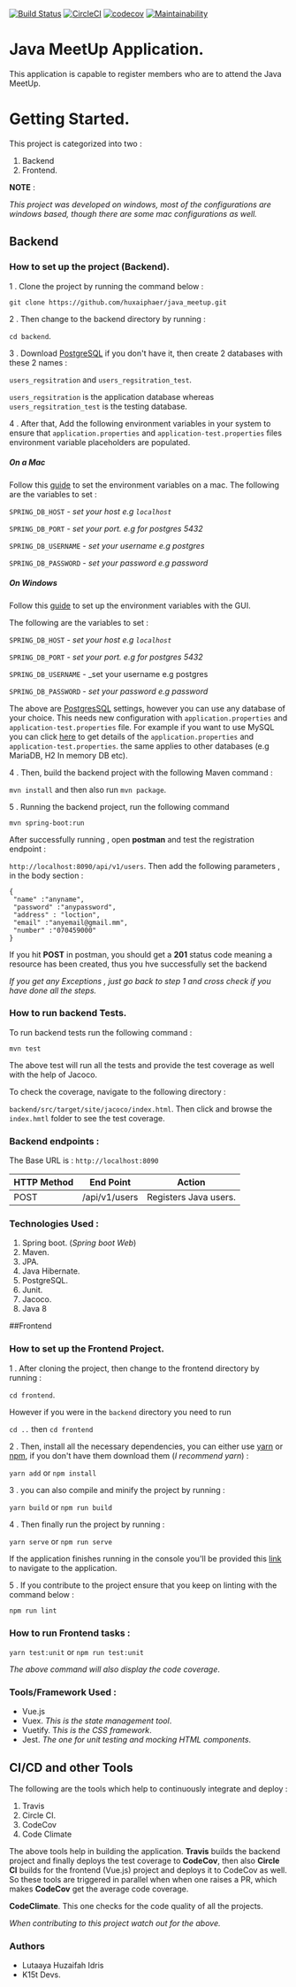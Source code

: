 [![Build Status](https://travis-ci.org/huxaiphaer/java_meetup.svg?branch=develop)](https://travis-ci.org/huxaiphaer/java_meetup)
[![CircleCI](https://circleci.com/gh/huxaiphaer/java_meetup.svg?style=svg)](https://circleci.com/gh/huxaiphaer/java_meetup)
[![codecov](https://codecov.io/gh/huxaiphaer/java_meetup/branch/develop/graph/badge.svg)](https://codecov.io/gh/huxaiphaer/java_meetup)
[![Maintainability](https://api.codeclimate.com/v1/badges/ac472386550f7b6280b0/maintainability)](https://codeclimate.com/github/huxaiphaer/java_meetup/maintainability)

# Java MeetUp Application.

This application is capable to register members who are to attend the Java MeetUp.



# Getting Started.

This project is categorized into two :

1. Backend
2. Frontend.


**NOTE** : 

_This project was developed on windows, most of the configurations are windows based,
 though there are some mac configurations as well._


## Backend

### How to set up the project (Backend).

1 . Clone the project by running the command below :

`git clone https://github.com/huxaiphaer/java_meetup.git`

2 . Then change to the backend directory by running :

`cd backend`.

3 . Download [PostgreSQL](https://www.postgresql.org/download/) if you don't have it, then create 2 databases with these 2 names :

`users_regsitration` and `users_regsitration_test`. 

`users_regsitration` is the application database whereas `users_regsitration_test` is the testing database.


4 . After that,  Add the following environment variables in your system to ensure that 
`application.properties` and `application-test.properties` files environment variable 
placeholders are populated. 


##### On a Mac

Follow this [guide](https://medium.com/@youngstone89/setting-up-environment-variables-in-mac-os-28e5941c771c) to set the environment variables on a mac.
The following are the variables to set :

`SPRING_DB_HOST` - _set your host e.g `localhost`_

`SPRING_DB_PORT` - _set your port. e.g for postgres 5432_

`SPRING_DB_USERNAME` - _set your username e.g postgres_

`SPRING_DB_PASSWORD` - _set your password e.g password_


##### On  Windows

Follow this [guide](https://docs.oracle.com/en/database/oracle/r-enterprise/1.5.1/oread/creating-and-modifying-environment-variables-on-windows.html#GUID-DD6F9982-60D5-48F6-8270-A27EC53807D0) to set up the environment variables with the GUI.


The following are the variables to set :

`SPRING_DB_HOST` - _set your host e.g `localhost`_

`SPRING_DB_PORT` - _set your port. e.g for postgres 5432_

`SPRING_DB_USERNAME` - _set your username e.g postgres

`SPRING_DB_PASSWORD` - _set your password e.g password_


The above are [PostgresSQL](https://www.postgresql.org/download/) settings, however you can use any database of your choice. This needs new configuration with `application.properties` and `application-test.properties`  file. 
For example if you want to use MySQL you can click [here](https://spring.io/guides/gs/accessing-data-mysql/) to get details 
of the `application.properties` and `application-test.properties`. the same applies to other databases (e.g MariaDB, H2 In memory DB etc).



4 . Then, build the backend project with the following Maven command :

`mvn install`  and then also run `mvn package`.

5 . Running the backend project, run the following command 

`mvn spring-boot:run`

After successfully running , open **postman** and test the registration endpoint :

`http://localhost:8090/api/v1/users`. Then add the following parameters ,
in the body section :

```
{
 "name" :"anyname",
 "password" :"anypassword",
 "address" : "loction",
 "email" :"anyemail@gmail.mm",
 "number" :"070459000"
}
```

If you hit **POST** in postman, you should get a **201** status code meaning a resource has been created, 
thus you hve successfully set the backend


_If you get any Exceptions , just go back to step 1 and cross check 
if you have done all the steps._


### How to run backend Tests.

To run backend tests run the following command :

`mvn test`

The above test will run all the tests and provide the test coverage as well with the 
help of Jacoco.

To check the coverage, navigate to the following directory :

`backend/src/target/site/jacoco/index.html`. Then click and browse the `index.hmtl` folder to see the test coverage.


### Backend endpoints :

The Base URL is :  `http://localhost:8090`

| HTTP Method   | End Point                                 | Action                         |
| ------------- | ------------------------------------------|--------------------------------|
| POST          | /api/v1/users                       |Registers Java users.            |



### Technologies Used :
1. Spring boot. (_Spring boot Web_)
2. Maven.
3. JPA.
4. Java Hibernate.
5. PostgreSQL.
6. Junit.
7. Jacoco.
8. Java 8



##Frontend

### How to set up the Frontend Project.

1 .   After cloning the project, then change to the frontend directory by running :

`cd frontend`. 

However if you were in the `backend` directory you need to run 

`cd ..` then `cd frontend`

2  . Then, install all the necessary dependencies, you can either use [yarn](https://classic.yarnpkg.com/en/docs/install/) or [npm](https://www.npmjs.com/get-npm), if you don't have them download them (_I recommend yarn_) :

`yarn add` or `npm install` 

3 . you can also compile and minify the project by running :


 `yarn build` or `npm run build`

4 . Then finally run the project by running :

`yarn serve` or `npm run serve`

If the application finishes running in the console you'll be provided this [link](http://localhost:8080/)
to navigate to the application.

5 . If you contribute to the project ensure that you keep on linting with the command below :

`npm run lint`


### How to run Frontend tasks :

`yarn test:unit` or `npm run test:unit`

_The above command will also display the code coverage_.


### Tools/Framework Used :
- Vue.js
- Vuex. _This is the state management tool_.
- Vuetify. T*his is the CSS framework*.
- Jest. _The one for unit testing and mocking HTML components_.


## CI/CD and other Tools

The following are the tools which help to continuously integrate and deploy :

1. Travis
2. Circle CI.
3. CodeCov
4. Code Climate

The above tools help in building the application. **Travis** builds the backend project and finally deploys the test coverage to 
**CodeCov**, then also **Circle CI** builds for the frontend (Vue.js) project and deploys it to CodeCov as well. So these tools are triggered in parallel 
when when one raises a PR, which makes **CodeCov** get the average code coverage.

**CodeClimate**. This one checks for the code quality of all the projects.

_When contributing to this project watch out for the above._




### Authors

- Lutaaya Huzaifah Idris
- K15t Devs.